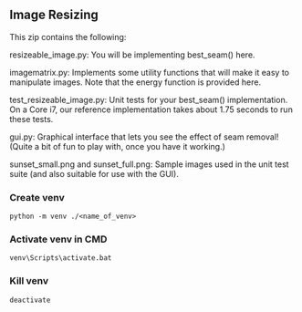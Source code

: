 ## Image Resizing

This zip contains the following:

resizeable_image.py: You will be implementing best_seam() here.

imagematrix.py: Implements some utility functions that will make it
easy to manipulate images.  Note that the energy function is provided
here.

test_resizeable_image.py: Unit tests for your best_seam()
implementation.  On a Core i7, our reference implementation takes
about 1.75 seconds to run these tests.

gui.py: Graphical interface that lets you see the effect of seam
removal!  (Quite a bit of fun to play with, once you have it working.)

sunset_small.png and sunset_full.png: Sample images used in the unit
test suite (and also suitable for use with the GUI).

### Create venv
`python -m venv ./<name_of_venv>`

### Activate venv in CMD
`venv\Scripts\activate.bat`

### Kill venv
`deactivate`
